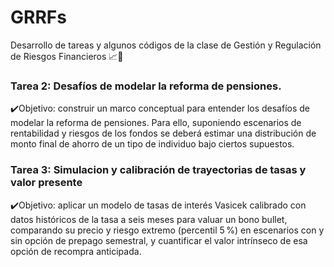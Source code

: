# GRRFs
Desarrollo de tareas y algunos códigos de la clase de Gestión y Regulación de Riesgos Financieros 📈🐉

### Tarea 2: Desafíos de modelar la reforma de pensiones. 

✔️Objetivo: construir un marco conceptual para entender los desafíos de modelar la reforma de pensiones. Para ello, suponiendo escenarios
de rentabilidad y riesgos de los fondos se deberá estimar una distribución de monto final de ahorro de un tipo de individuo bajo ciertos supuestos. 

### Tarea 3: Simulacion y calibración de trayectorias de tasas y valor presente
✔️Objetivo: aplicar un modelo de tasas de interés Vasicek calibrado con datos históricos de la tasa a seis meses para valuar un bono bullet, comparando su precio y riesgo extremo (percentil 5 %) en escenarios con y sin opción de prepago semestral, y cuantificar el valor intrínseco de esa opción de recompra anticipada.
